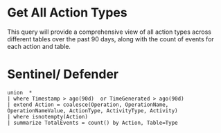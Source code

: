 # Get All Action Types
This query will provide a comprehensive view of all action types across different tables over the past 90 days, along with the count of events for each action and table.

# Sentinel/ Defender
```kql
union  *
| where Timestamp > ago(90d)  or TimeGenerated > ago(90d)
| extend Action = coalesce(Operation, OperationName, OperationNameValue, ActionType, ActivityType, Activity)  
| where isnotempty(Action)
| summarize TotalEvents = count() by Action, Table=Type
```
